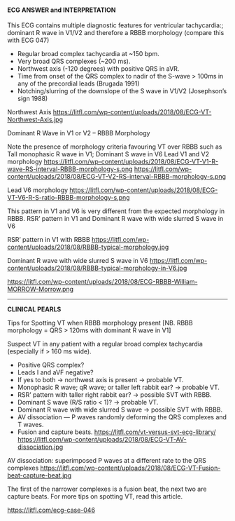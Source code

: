 #### ECG ANSWER and INTERPRETATION

This ECG contains multiple diagnostic features for ventricular tachycardia:; dominant R wave in V1/V2 and therefore a RBBB morphology (compare this with ECG 047)
* Regular broad complex tachycardia at ~150 bpm. 
* Very broad QRS complexes (~200 ms). 
* Northwest axis (-120 degrees) with positive QRS in aVR.
* Time from onset of the QRS complex to nadir of the S-wave > 100ms in any of the precordial leads (Brugada 1991) 
* Notching/slurring of the downslope of the S wave in V1/V2 (Josephson’s sign 1988)  

Northwest Axis
<https://litfl.com/wp-content/uploads/2018/08/ECG-VT-Northwest-Axis.jpg> 

Dominant R Wave in V1 or V2 – RBBB Morphology

Note the presence of morphology criteria favouring VT over RBBB such as Tall monophasic R wave in V1; Dominant S wave in V6 Lead V1 and V2 morphology
<https://litfl.com/wp-content/uploads/2018/08/ECG-VT-V1-R-wave-RS-interval-RBBB-morphology-s.png> 
<https://litfl.com/wp-content/uploads/2018/08/ECG-VT-V2-RS-interval-RBBB-morphology-s.png> 

Lead V6 morphology
<https://litfl.com/wp-content/uploads/2018/08/ECG-VT-V6-R-S-ratio-RBBB-morphology-s.png> 

This pattern in V1 and V6 is very different from the expected morphology in RBBB. RSR’ pattern in V1 and Dominant R wave with wide slurred S wave in V6

RSR’ pattern in V1 with RBBB <https://litfl.com/wp-content/uploads/2018/08/RBBB-typical-morphology.jpg> 

Dominant R wave with wide slurred S wave in V6 <https://litfl.com/wp-content/uploads/2018/08/RBBB-typical-morphology-in-V6.jpg> 

<https://litfl.com/wp-content/uploads/2018/08/ECG-RBBB-William-MORROW-Morrow.png> 

---------------

**CLINICAL PEARLS**

Tips for Spotting VT when RBBB morphology present
[NB. RBBB morphology = QRS > 120ms with dominant R wave in V1]

Suspect VT in any patient with a regular broad complex tachycardia (especially if > 160 ms wide).
* Positive QRS complex? 
* Leads I and aVF negative? 
* If yes to both -> northwest axis is present -> probable VT.
* Monophasic R wave; qR wave; or taller left rabbit ear? -> probable VT. 
* RSR’ pattern with taller right rabbit ear? -> possible SVT with RBBB. 
* Dominant S wave (R/S ratio < 1)? -> probable VT. 
* Dominant R wave with wide slurred S wave -> possible SVT with RBBB. 
* AV dissociation — P waves randomly deforming the QRS complexes and T waves. 
* Fusion and capture beats. <https://litfl.com/vt-versus-svt-ecg-library/>
<https://litfl.com/wp-content/uploads/2018/08/ECG-VT-AV-dissociation.jpg> 

AV dissociation: superimposed P waves at a different rate to the QRS complexes
<https://litfl.com/wp-content/uploads/2018/08/ECG-VT-Fusion-beat-capture-beat.jpg> 

The first of the narrower complexes is a fusion beat, the next two are capture beats.
For more tips on spotting VT, read this article.

<https://litfl.com/ecg-case-046>
